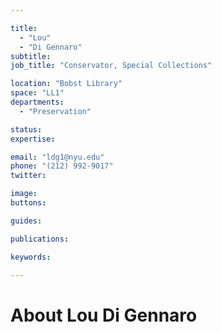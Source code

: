 ```yaml
---

title:
  - "Lou"
  - "Di Gennaro"
subtitle: 
job_title: "Conservator, Special Collections"

location: "Bobst Library"
space: "LL1"
departments:
  - "Preservation"

status: 
expertise:

email: "ldg1@nyu.edu"
phone: "(212) 992-9017"
twitter: 

image: 
buttons:

guides:

publications:

keywords:

---
```


# About Lou Di Gennaro



